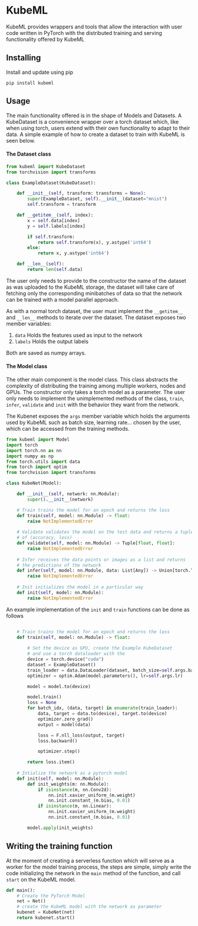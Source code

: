 # KubeML

KubeML provides wrappers and tools that allow the interaction with user code written in PyTorch
with the distributed training and serving functionality offered by KubeML

## Installing

Install and update using pip

```text
pip install kubeml
```

## Usage

The main functionality offered is in the shape of Models and Datasets. A KubeDataset is a convenience wrapper over a
torch dataset which, like when using torch, users extend with their own functionality to adapt to their data. A simple
example of how to create a dataset to train with KubeML is seen below.

#### The Dataset class

```python
from kubeml import KubeDataset
from torchvision import transforms

class ExampleDataset(KubeDataset):

    def __init__(self, transform: transforms = None):
        super(ExampleDataset, self).__init__(dataset="mnist")
        self.transform = transform

    def __getitem__(self, index):
        x = self.data[index]
        y = self.labels[index]

        if self.transform:
            return self.transform(x), y.astype('int64')
        else:
            return x, y.astype('int64')

    def __len__(self):
        return len(self.data)
```

The user only needs to provide to the constructor the name of the dataset as was uploaded to the KubeML storage, 
the dataset will take care of fetching only the corresponding minibatches of data so that the network can be trained
with a model parallel approach.

As with a normal torch dataset, the user must implement the `__getitem__` and `__len__` methods to iterate over the dataset.
The dataset exposes two member variables:
1. `data` Holds the features used as input to the network
2. `labels` Holds the output labels

Both are saved as numpy arrays.

#### The Model class

The other main component is the model class. This class abstracts the complexity of distributing the training
among multiple workers, nodes and GPUs. The constructor only takes a torch model as a parameter. The user only needs
to implement the unimplemented methods of the class, `train`, `infer`, `validate` and `init` with the behavior they
want from the network.

The Kubenet exposes the `args` member variable which holds the arguments used by KubeML such
as batch size, learning rate... chosen by the user, which can be accessed from the training methods.


```python
from kubeml import Model
import torch
import torch.nn as nn
import numpy as np
from torch.utils import data
from torch import optim
from torchvision import transforms

class KubeNet(Model):

    def __init__(self, network: nn.Module):
        super().__init__(network)

    # Train trains the model for an epoch and returns the loss
    def train(self, model: nn.Module) -> float:
        raise NotImplementedError
    
    # Validate validates the model on the test data and returns a tuple
    # of (accuracy, loss)
    def validate(self, model: nn.Module) -> Tuple[float, float]:
        raise NotImplementedError
    
    # Infer receives the data points or images as a list and returns 
    # the predictions of the network
    def infer(self, model: nn.Module, data: List[Any]) -> Union[torch.Tensor, np.ndarray, List[float]]:
        raise NotImplementedError
    
    # Init initializes the model in a particular way
    def init(self, model: nn.Module):
        raise NotImplementedError

```

An example implementation of the `init` and `train` functions can be done as follows

```python

    # Train trains the model for an epoch and returns the loss
    def train(self, model: nn.Module) -> float:
        
        # Set the device as GPU, create the Example KubeDataset
        # and use a torch dataloader with the 
        device = torch.device("cuda")
        dataset = ExampleDataset()
        train_loader = data.DataLoader(dataset, batch_size=self.args.batch_size)
        optimizer = optim.Adam(model.parameters(), lr=self.args.lr)

        model = model.to(device)

        model.train()
        loss = None
        for batch_idx, (data, target) in enumerate(train_loader):
            data, target = data.to(device), target.to(device)
            optimizer.zero_grad()
            output = model(data)

            loss = F.nll_loss(output, target)
            loss.backward()

            optimizer.step()

        return loss.item()
    
    # Intialize the network as a pytorch model
    def init(self, model: nn.Module):
        def init_weights(m: nn.Module):
            if isinstance(m, nn.Conv2d):
                nn.init.xavier_uniform_(m.weight)
                nn.init.constant_(m.bias, 0.01)
            if isinstance(m, nn.Linear):
                nn.init.xavier_uniform_(m.weight)
                nn.init.constant_(m.bias, 0.01)

        model.apply(init_weights)
```

## Writing the training function

At the moment of creating a serverless function which will serve as a worker for the model training process, the 
steps are simple, simply write the code initializing the network in the `main` method of the function, and call
`start` on the KubeML model.

```python
def main():
    # Create the PyTorch Model
    net = Net()
    # create the KubeML model with the network as parameter
    kubenet = KubeNet(net)
    return kubenet.start()
```

